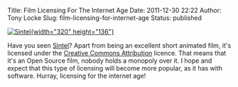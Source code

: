 Title: Film Licensing For The Internet Age
Date: 2011-12-30 22:22
Author: Tony Locke
Slug: film-licensing-for-internet-age
Status: published

[![Sintel](http://upload.wikimedia.org/wikipedia/commons/f/f9/Sintel-screenshot-2.jpg){width="320" height="136"}](http://upload.wikimedia.org/wikipedia/commons/f/f9/Sintel-screenshot-2.jpg)

Have you seen [Sintel](http://www.youtube.com/watch?v=eRsGyueVLvQ)? Apart from being an excellent short animated film, it's licensed under the [Creative Commons Attribution](http://creativecommons.org/licenses/by/3.0/) licence. That means that it's an Open Source film, nobody holds a monopoly over it. I hope and expect that this type of licensing will become more popular, as it has with software. Hurray, licensing for the internet age!
